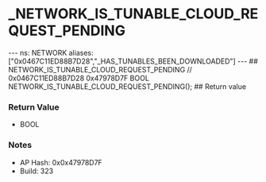 # _NETWORK_IS_TUNABLE_CLOUD_REQUEST_PENDING

--- ns: NETWORK aliases: ["0x0467C11ED88B7D28","_HAS_TUNABLES_BEEN_DOWNLOADED"] --- ## NETWORK_IS_TUNABLE_CLOUD_REQUEST_PENDING  // 0x0467C11ED88B7D28 0x47978D7F BOOL NETWORK_IS_TUNABLE_CLOUD_REQUEST_PENDING();   ## Return value

### Return Value
* BOOL

### Notes
* AP Hash: 0x0x47978D7F
* Build: 323

